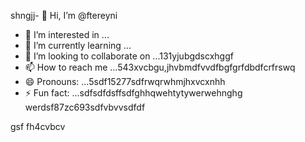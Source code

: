 shngjj- 👋 Hi, I’m @ftereyni
- 👀 I’m interested in ...
- 🌱 I’m currently learning ...
- 💞️ I’m looking to collaborate on ...131yjubgdscxhggf
- 📫 How to reach me ...543xvcbgu,jhvbmdfvvdfbgfgrfdbdfcrfrswq
- 😄 Pronouns: ...5sdf15277sdfrwqrwhmjhxvcxnhh
- ⚡ Fun fact: ...sdfsdfdsffsdfghhqwehtytywerwehnghg
werdsf87zc693sdfvbvvsdfdf
<!---sdfdfgsdfsdfw66363hng2222hjmhjmqewewrbdfdf
ftereyni/ftereyni is a ✨ special ✨ repository becausgere its `README.md` (thi65s file) appears on your GitHub promghhgmfile.45bgxssdfgxbgh,j
You can click the Preview link to take a look at your uyuy.5jmjmjnbbnbnsdds
--->
gsf
fh4cvbcv
